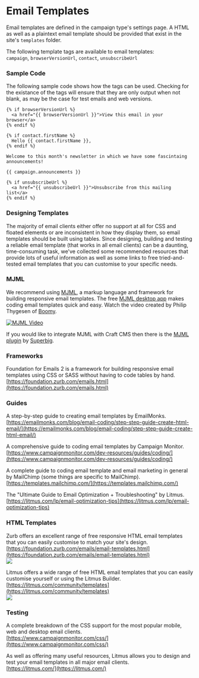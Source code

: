 # Email Templates

Email templates are defined in the campaign type's settings page. A HTML as well as a plaintext email template should be provided that exist in the site's `templates` folder. 

The following template tags are available to email templates:  
`campaign`, `browserVersionUrl`, `contact`, `unsubscribeUrl`

### Sample Code

The following sample code shows how the tags can be used. Checking for the existance of the tags will ensure that they are only output when not blank, as may be the case for test emails and web versions.

    {% if browserVersionUrl %}
      <a href="{{ browserVersionUrl }}">View this email in your browser</a>
    {% endif %}
    
    {% if contact.firstName %}
      Hello {{ contact.firstName }},
    {% endif %}
    
    Welcome to this month's newsletter in which we have some fascintaing announcements!
    
    {{ campaign.announcements }}
    
    {% if unsubscribeUrl %}
      <a href="{{ unsubscribeUrl }}">Unsubscribe from this mailing list</a>
    {% endif %}
    
### Designing Templates 

The majority of email clients either offer no support at all for CSS and floated elements or are inconsistent in how they display them, so email templates should be built using tables. Since designing, building and testing a reliable email template (that works in all email clients) can be a daunting, time-consuming task, we've collected some recommended resources that provide lots of useful information as well as some links to free tried-and-tested email templates that you can customise to your specific needs.

### MJML
We recommend using [MJML](https://mjml.io/), a markup language and framework for building responsive email templates. The free [MJML desktop app](https://mjmlio.github.io/mjml-app/) makes coding email templates quick and easy. Watch the video created by Philip Thygesen of [Boomy](https://www.boomy.co.uk/).

[![MJML Video](https://raw.githubusercontent.com/putyourlightson/craft-campaign/v1/docs/images/mjml-video-1.5.2.jpg)](https://drive.google.com/file/d/1WYG5-6RNB_5D8F_q6RoXH9gQZzcodTgp/view)

If you would like to integrate MJML with Craft CMS then there is the [MJML plugin](https://github.com/superbigco/craft-mjml) by [Superbig](https://superbig.co/).

### Frameworks
Foundation for Emails 2 is a framework for building responsive email templates using CSS or SASS without having to code tables by hand.  
[https://foundation.zurb.com/emails.html](https://foundation.zurb.com/emails.html)  

### Guides
A step-by-step guide to creating email templates by EmailMonks.  
[https://emailmonks.com/blog/email-coding/step-step-guide-create-html-email/](https://emailmonks.com/blog/email-coding/step-step-guide-create-html-email/)

A comprehensive guide to coding email templates by Campaign Monitor.  
[https://www.campaignmonitor.com/dev-resources/guides/coding/](https://www.campaignmonitor.com/dev-resources/guides/coding/)

A complete guide to coding email template and email marketing in general by MailChimp (some things are specific to MailChimp).  
[https://templates.mailchimp.com/](https://templates.mailchimp.com/)

The "Ultimate Guide to
Email Optimization + Troubleshooting" by Litmus.  
[https://litmus.com/lp/email-optimization-tips](https://litmus.com/lp/email-optimization-tips)

### HTML Templates
Zurb offers an excellent range of free responsive HTML email templates that you can easily customise to match your site's design.  
[https://foundation.zurb.com/emails/email-templates.html](https://foundation.zurb.com/emails/email-templates.html)  
<img src="https://raw.githubusercontent.com/putyourlightson/craft-campaign/v1/docs/images/email-templates-zurb.png" />

Litmus offers a wide range of free HTML email templates that you can easily customise yourself or using the Litmus Builder.  
[https://litmus.com/community/templates](https://litmus.com/community/templates)  
<img src="https://raw.githubusercontent.com/putyourlightson/craft-campaign/v1/docs/images/email-templates-litmus.png" />

### Testing
A complete breakdown of the CSS support for the most popular mobile, web and desktop email clients.  
[https://www.campaignmonitor.com/css/](https://www.campaignmonitor.com/css/)

As well as offering many useful resources, Litmus allows you to design and test your email templates in all major email clients.  
[https://litmus.com/](https://litmus.com/)
